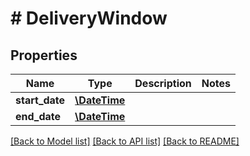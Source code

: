 # # DeliveryWindow

## Properties

Name | Type | Description | Notes
------------ | ------------- | ------------- | -------------
**start_date** | [**\DateTime**](\DateTime.md) |  |
**end_date** | [**\DateTime**](\DateTime.md) |  |

[[Back to Model list]](../../README.md#models) [[Back to API list]](../../README.md#endpoints) [[Back to README]](../../README.md)
